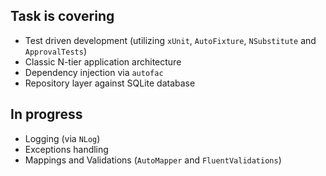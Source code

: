 ## Task is covering

- Test driven development (utilizing `xUnit`, `AutoFixture`, `NSubstitute` and `ApprovalTests`)
- Classic N-tier application architecture
- Dependency injection via `autofac`
- Repository layer against SQLite database 

## In progress
- Logging (via `NLog`)
- Exceptions handling
- Mappings and Validations (`AutoMapper` and `FluentValidations`)
